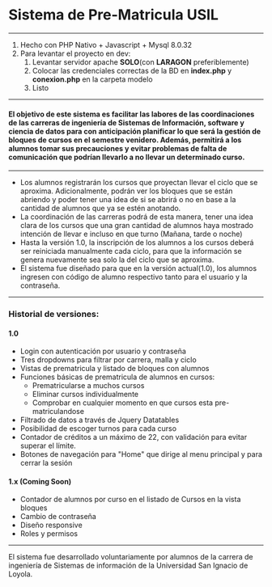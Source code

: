 # Sistema de Pre-Matricula USIL
---

1. Hecho con PHP Nativo + Javascript + Mysql 8.0.32
2. Para levantar el proyecto en dev:
   1. Levantar servidor apache **SOLO**(con **LARAGON** preferiblemente)
   2. Colocar las credenciales correctas de la BD en **index.php** y **conexion.php** en la carpeta modelo
   3. Listo
---
#### El objetivo de este sistema es facilitar las labores de las coordinaciones de las carreras de ingeniería de Sistemas de Información, software y ciencia de datos para con anticipación planificar lo que será la gestión de bloques de cursos en el semestre venidero. Además, permitirá a los alumnos tomar sus precauciones y evitar problemas de falta de comunicación que podrían llevarlo a no llevar un determinado curso.
---
- Los alumnos registrarán los cursos que proyectan llevar el ciclo que se aproxima. Adicionalmente, podrán ver los bloques que se están abriendo y poder tener una idea de si se abrirá o no en base a la cantidad de alumnos que ya se estén anotando.
- La coordinación de las carreras podrá de esta manera, tener una idea clara de los cursos que una gran cantidad de alumnos haya mostrado intención de llevar e incluso en que turno (Mañana, tarde o noche)
- Hasta la versión 1.0, la inscripción de los alumnos a los cursos deberá ser reiniciada manualmente cada ciclo, para que la información se genera nuevamente sea solo la del ciclo que se aproxima.
- El sistema fue diseñado para que en la versión actual(1.0), los alumnos ingresen con código de alumno respectivo tanto para el usuario y la contraseña.
---
### Historial de versiones:

#### 1.0
- Login con autenticación por usuario y contraseña
- Tres dropdowns para filtrar por carrera, malla y ciclo
- Vistas de prematricula y listado de bloques con alumnos
- Funciones básicas de prematricula de alumnos en cursos:
  - Prematricularse a muchos cursos
  - Eliminar cursos individualmente
  - Comprobar en cualquier momento en que cursos esta pre-matriculandose
- Filtrado de datos a través de Jquery Datatables
- Posibilidad de escoger turnos para cada curso
- Contador de créditos a un máximo de 22, con validación para evitar superar el límite.
- Botones de navegación para "Home" que dirige al menu principal y para cerrar la sesión
#### 1.x (Coming Soon)
- Contador de alumnos por curso en el listado de Cursos en la vista bloques
- Cambio de contraseña
- Diseño responsive
- Roles y permisos
---
El sistema fue desarrollado voluntariamente por alumnos de la carrera de ingeniería de Sistemas de información de la Universidad San Ignacio de Loyola.
